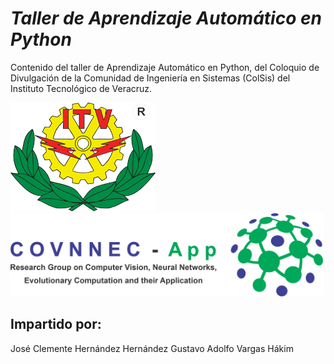 # *Taller de Aprendizaje Automático en Python*
Contenido del taller de Aprendizaje Automático en Python, del Coloquio de Divulgación de la Comunidad de Ingeniería en Sistemas (ColSis) del Instituto Tecnológico de Veracruz. 

![Instituto Tecnológico de Veracruz](logoITV.png)           <img src="LogoCOVNNECApp.png" width ="500" height="132.97">

## Impartido por:

José Clemente Hernández Hernández       Gustavo Adolfo Vargas Hákim

